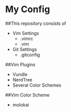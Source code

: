 My Config
============
##This repository consists of

* Vim Settings
   * .vimrc
   * .vim
* Git Settings
   * .gitconfig

##Vim Plugins

* Vundle
* NerdTree
* Several Color Schemes

##Vim Color Scheme

* molokai
